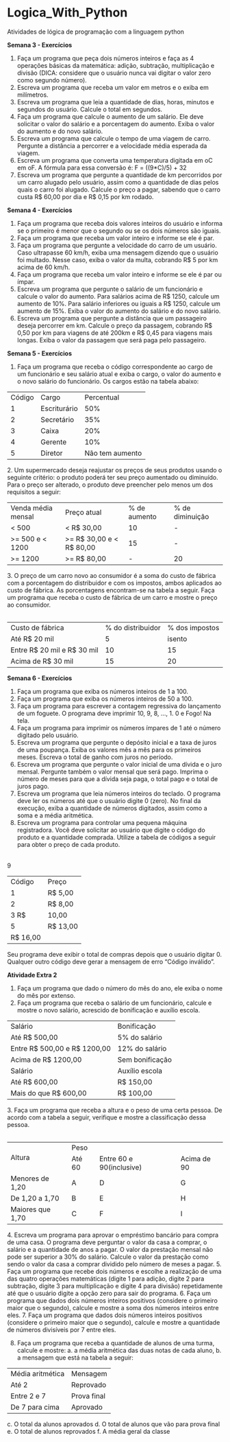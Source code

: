 # Logica_With_Python
Atividades de lógica de programação com a linguagem python

<strong>Semana 3 - Exercícios</strong>

1. Faça um programa que peça dois números inteiros e faça as 4 operações básicas da
matemática: adição, subtração, multiplicação e divisão (DICA: considere que o usuário nunca
vai digitar o valor zero como segundo número).
2. Escreva um programa que receba um valor em metros e o exiba em milímetros.
3. Escreva um programa que leia a quantidade de dias, horas, minutos e segundos do usuário.
Calcule o total em segundos.
4. Faça um programa que calcule o aumento de um salário. Ele deve solicitar o valor do salário
e a porcentagem do aumento. Exiba o valor do aumento e do novo salário.
5. Escreva um programa que calcule o tempo de uma viagem de carro. Pergunte a distância a
percorrer e a velocidade média esperada da viagem.
6. Escreva um programa que converta uma temperatura digitada em oC em oF. A fórmula para
essa conversão é: F = ((9*C)/5) + 32
7. Escreva um programa que pergunte a quantidade de km percorridos por um carro alugado
pelo usuário, assim como a quantidade de dias pelos quais o carro foi alugado. Calcule o
preço a pagar, sabendo que o carro custa R$ 60,00 por dia e R$ 0,15 por km rodado.

<strong>Semana 4 - Exercícios</strong>

1. Faça um programa que receba dois valores inteiros do usuário e informa se o primeiro é
menor que o segundo ou se os dois números são iguais.
2. Faça um programa que receba um valor inteiro e informe se ele é par.
3. Faça um programa que pergunte a velocidade do carro de um usuário. Caso ultrapasse 60
km/h, exiba uma mensagem dizendo que o usuário foi multado. Nesse caso, exiba o valor da
multa, cobrando R$ 5 por km acima de 60 km/h.
4. Faça um programa que receba um valor inteiro e informe se ele é par ou ímpar.
5. Escreva um programa que pergunte o salário de um funcionário e calcule o valor do
aumento. Para salários acima de R$ 1250, calcule um aumento de 10%. Para salário
inferiores ou iguais a R$ 1250, calcule um aumento de 15%. Exiba o valor do aumento do
salário e do novo salário.
6. Escreva um programa que pergunte a distância que um passageiro deseja percorrer em km.
Calcule o preço da passagem, cobrando R$ 0,50 por km para viagens de até 200km e R$ 0,45
para viagens mais longas. Exiba o valor da passagem que será paga pelo passageiro.

<strong>Semana 5 - Exercícios</strong>

1. Faça um programa que receba o código correspondente ao cargo de um funcionário e seu
salário atual e exiba o cargo, o valor do aumento e o novo salário do funcionário. Os cargos
estão na tabela abaixo:
<table>
  <tr>
    <td>Código</td> 
    <td>Cargo</td> 
    <td>Percentual</td>
  </tr>
  <tr>
    <td>1</td> 
    <td>Escriturário</td> 
    <td>50%</td>
  </tr>
  <tr>
    <td>2</td> 
    <td>Secretário</td> 
    <td>35%</td>
  </tr>
  <tr>
    <td>3</td>
    <td>Caixa</td>
    <td>20%</td>
  </tr>
  <tr>
    <td>4</td>
    <td>Gerente</td>
    <td>10%</td>
  </tr>
  <tr>
    <td>5</td>
    <td>Diretor</td>
    <td>Não tem aumento</td>
  </tr>
</table>
2. Um supermercado deseja reajustar os preços de seus produtos usando o seguinte critério: o
produto poderá ter seu preço aumentado ou diminuído. Para o preço ser alterado, o
produto deve preencher pelo menos um dos requisitos a seguir:
<table>
  <tr>
    <td>Venda média mensal</td> 
    <td>Preço atual</td> 
    <td>% de aumento</td> 
    <td>% de diminuição</td>
  </tr>
  <tr>
    <td>< 500</td>
    <td>< R$ 30,00</td> 
    <td>10</td> 
    <td>-</td>
  </tr>
  <tr>
    <td>>= 500 e < 1200</td> 
    <td>>= R$ 30,00 e < R$ 80,00</td>
    <td>15</td> 
    <td>-</td>
  </tr>
  <tr>
    <td>>= 1200</td>
    <td>>= R$ 80,00</td>
    <td>-</td> 
    <td>20</td>
  </tr>
<table>
3. O preço de um carro novo ao consumidor é a soma do custo de fábrica com a porcentagem
do distribuidor e com os impostos, ambos aplicados ao custo de fábrica. As porcentagens
encontram-se na tabela a seguir. Faça um programa que receba o custo de fábrica de um
carro e mostre o preço ao consumidor.
<table>
  <tr><td>Custo de fábrica</td> <td>% do distribuidor</td> <td>% dos impostos</td></tr>
  <tr><td>Até R$ 20 mil</td> <td>5</td> <td>isento</td></tr>
  <tr><td>Entre R$ 20 mil e R$ 30 mil</td> <td>10</td> <td>15</td></tr>
  <tr><td>Acima de R$ 30 mil</td> <td>15</td> <td>20</td></tr>
<table>

  <strong>Semana 6 - Exercícios</strong>
  
1. Faça um programa que exiba os números inteiros de 1 a 100.
2. Faça um programa que exiba os números inteiros de 50 a 100.
3. Faça um programa para escrever a contagem regressiva do lançamento de um foguete. O
programa deve imprimir 10, 9, 8, ..., 1. 0 e Fogo! Na tela.
4. Faça um programa para imprimir os números ímpares de 1 até o número digitado pelo
usuário.
5. Escreva um programa que pergunte o depósito inicial e a taxa de juros de uma poupança.
Exiba os valores mês a mês para os primeiros meses. Escreva o total de ganho com juros no
período.
6. Escreva um programa que pergunte o valor inicial de uma dívida e o juro mensal. Pergunte
também o valor mensal que será pago. Imprima o número de meses para que a dívida seja
paga, o total pago e o total de juros pago.
7. Escreva um programa que leia números inteiros do teclado. O programa deve ler os
números até que o usuário digite 0 (zero). No final da execução, exiba a quantidade de
números digitados, assim como a soma e a média aritmética.
8. Escreva um programa para controlar uma pequena máquina registradora. Você deve
solicitar ao usuário que digite o código do produto e a quantidade comprada. Utilize a tabela
de códigos a seguir para obter o preço de cada produto.
<table>
  <tr><td>Código</td> <td>Preço</td></tr>
  <tr><td>1</td> <td>R$ 5,00</td></tr>
  <tr><td>2</td> <td>R$ 8,00</td></tr>
  <tr><td>3 R$</td> <td>10,00</td></tr>
  <tr><td>5</td> <td>R$ 13,00</td></tr>
  <tr>9</td> <td>R$ 16,00</td></tr>
</table>
Seu programa deve exibir o total de compras depois que o usuário digitar 0. Qualquer outro código
deve gerar a mensagem de erro “Código inválido”.
  
  <strong>Atividade Extra 2</strong>
1. Faça um programa que dado o número do mês do ano, ele exiba o nome do mês por extenso.
2. Faça um programa que receba o salário de um funcionário, calcule e mostre o novo salário,
acrescido de bonificação e auxílio escola.
<table>
  <tr><td>Salário</td> <td>Bonificação</td></tr>
  <tr><td>Até R$ 500,00</td> <td>5% do salário</td></tr>
  <tr><td>Entre R$ 500,00 e R$ 1200,00</td> <td>12% do salário</td></tr>
  <tr><td>Acima de R$ 1200,00</td> <td>Sem bonificação</td></tr>
  <tr><td>Salário</td> <td>Auxílio escola</td></tr>
  <tr><td>Até R$ 600,00</td> <td>R$ 150,00</td></tr>
  <tr><td>Mais do que R$ 600,00</td> <td>R$ 100,00</td></tr>
<table>
3. Faça um programa que receba a altura e o peso de uma certa pessoa. De acordo com a tabela
a seguir, verifique e mostre a classificação dessa pessoa.
<table>  
  <tr><td rowspan="2">Altura</td> <td>Peso</td></tr>
  <tr><td>Até 60</td> <td>Entre 60 e 90(inclusive)</td><td>Acima de 90</td></tr>
  <tr><td>Menores de 1,20</td><td>A</td><td>D</td><td>G</td></tr>
  <tr><td>De 1,20 a 1,70</td><td>B</td><td>E</td><td>H</td></tr>
  <tr><td>Maiores que 1,70</td><td>C</td><td>F</td><td>I</td></tr>
</table>
4. Escreva um programa para aprovar o empréstimo bancário para compra de uma casa. O
programa deve perguntar o valor da casa a comprar, o salário e a quantidade de anos a pagar.
O valor da prestação mensal não pode ser superior a 30% do salário. Calcule o valor da
prestação como sendo o valor da casa a comprar dividido pelo número de meses a pagar.
5. Faça um programa que recebe dois números e escolhe a realização de uma das quatro
operações matemáticas (digite 1 para adição, digite 2 para subtração, digite 3 para
multiplicação e digite 4 para divisão) repetidamente até que o usuário digite a opção zero para
sair do programa.
6. Faça um programa que dados dois números inteiros positivos (considere o primeiro maior
que o segundo), calcule e mostre a soma dos números inteiros entre eles.
7. Faça um programa que dados dois números inteiros positivos (considere o primeiro maior
que o segundo), calcule e mostre a quantidade de números divisíveis por 7 entre eles.

8. Faça um programa que receba a quantidade de alunos de uma turma, calcule e mostre:
a. a média aritmética das duas notas de cada aluno,
b. a mensagem que está na tabela a seguir:
<table>
  <tr><td>Média aritmética</td> <td>Mensagem</td></tr>
<tr><td>Até 2</td> <td>Reprovado</td></tr>
<tr><td>Entre 2 e 7</td> <td>Prova final</td></tr>
<tr><td>De 7 para cima</td> <td>Aprovado</td></tr>
</table>
c. O total da alunos aprovados
d. O total de alunos que vão para prova final
e. O total de alunos reprovados
f. A média geral da classe
